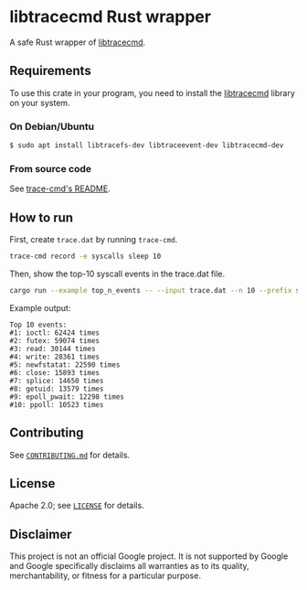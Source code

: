 # libtracecmd Rust wrapper

A safe Rust wrapper of [libtracecmd](https://github.com/rostedt/trace-cmd/tree/master/lib/trace-cmd).

## Requirements

To use this crate in your program, you need to install the [libtracecmd](https://github.com/rostedt/trace-cmd) library on your system.

### On Debian/Ubuntu

```bash
$ sudo apt install libtracefs-dev libtraceevent-dev libtracecmd-dev
```

### From source code

See [trace-cmd's README](https://github.com/rostedt/trace-cmd#readme).

## How to run

First, create `trace.dat` by running `trace-cmd`.

```sh
trace-cmd record -e syscalls sleep 10
```

Then, show the top-10 syscall events in the trace.dat file.

```sh
cargo run --example top_n_events -- --input trace.dat --n 10 --prefix sys_enter_
```

Example output:

```
Top 10 events:
#1: ioctl: 62424 times
#2: futex: 59074 times
#3: read: 30144 times
#4: write: 28361 times
#5: newfstatat: 22590 times
#6: close: 15893 times
#7: splice: 14650 times
#8: getuid: 13579 times
#9: epoll_pwait: 12298 times
#10: ppoll: 10523 times
```

## Contributing

See [`CONTRIBUTING.md`](CONTRIBUTING.md) for details.

## License

Apache 2.0; see [`LICENSE`](LICENSE) for details.

## Disclaimer

This project is not an official Google project. It is not supported by
Google and Google specifically disclaims all warranties as to its quality,
merchantability, or fitness for a particular purpose.
